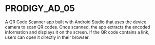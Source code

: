 # PRODIGY_AD_05
A QR Code Scanner app built with Android Studio that uses the device camera to scan QR codes. Once scanned, the app extracts the encoded information and displays it on the screen. If the QR code contains a link, users can open it directly in their browser.
